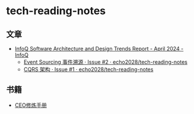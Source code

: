 # tech-reading-notes

## 文章

* [InfoQ Software Architecture and Design Trends Report - April 2024 - InfoQ](https://www.infoq.com/articles/architecture-trends-2024/)
  * [Event Sourcing 事件溯源 · Issue #2 · echo2028/tech-reading-notes](https://github.com/echo2028/tech-reading-notes/issues/2)
  * [CQRS 架构 · Issue #1 · echo2028/tech-reading-notes](https://github.com/echo2028/tech-reading-notes/issues/1)

## 书籍

* [CEO修炼手册](https://rngzej6pnb.feishu.cn/docx/ZIjjdVkXyowZrMxH8pZci9z9npg)
